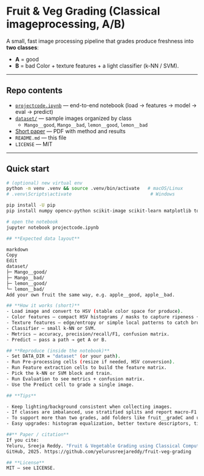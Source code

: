 # Fruit & Veg Grading (Classical imageprocessing, A/B)

A small, fast image processing pipeline that grades produce freshness into **two classes**:
- **A** = good  
- **B** = bad
Color + texture features + a light classifier (k-NN / SVM).

---

## Repo contents

- [`projectcode.ipynb`](projectcode.ipynb) — end-to-end notebook (load → features → model → eval → predict)
- [`dataset/`](dataset/) — sample images organized by class  
  - `Mango__good`, `Mango__bad`, `lemon__good`, `lemon__bad`
- [Short paper](Sreeja%20Reddy,%20Yeluru%20final%20paper.pdf) — PDF with method and results
- `README.md` — this file
- `LICENSE` — MIT

---

## Quick start

```bash
# (optional) new virtual env
python -m venv .venv && source .venv/bin/activate   # macOS/Linux
# .venv\Scripts\activate                             # Windows

pip install -U pip
pip install numpy opencv-python scikit-image scikit-learn matplotlib tqdm jupyter

# open the notebook
jupyter notebook projectcode.ipynb

## **Expected data layout**

markdown
Copy
Edit
dataset/
├─ Mango__good/
├─ Mango__bad/
├─ lemon__good/
└─ lemon__bad/
Add your own fruit the same way, e.g. apple__good, apple__bad.

## **How it works (short)**
- Load image and convert to HSV (stable color space for produce).
- Color features — compact HSV histograms / masks to capture ripeness + discoloration.
- Texture features — edge/entropy or simple local patterns to catch bruising/shriveling.
- Classifier — small k-NN or SVM.
- Metrics — accuracy, precision/recall/F1, confusion matrix.
- Predict — pass a path → get A or B.

## **Reproduce (inside the notebook)**
- Set DATA_DIR = "dataset" (or your path).
- Run Pre-processing cells (resize if needed, HSV conversion).
- Run Feature extraction cells to build the feature matrix.
- Pick the k-NN or SVM block and train.
- Run Evaluation to see metrics + confusion matrix.
- Use the Predict cell to grade a single image.

## **Tips**

- Keep lighting/background consistent when collecting images.
- If classes are imbalanced, use stratified splits and report macro-F1.
- To support more than two grades, add folders like fruit__gradeC and update the label map.
- Easy upgrades: histogram equalization, better texture descriptors, tiny CNN baseline for comparison.

##** Paper / citation**
If you cite:
Yeluru, Sreeja Reddy. "Fruit & Vegetable Grading using Classical Computer Vision."
GitHub, 2025. https://github.com/yelurusreejareddy/fruit-veg-grading

## **License**
MIT — see LICENSE.
